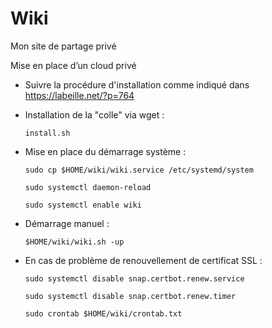 # Wiki
Mon site de partage privé

Mise en place d’un cloud privé
 - Suivre la procédure d'installation comme indiqué dans https://labeille.net/?p=764

- Installation de la "colle" via wget :

  `install.sh`

- Mise en place du démarrage système :

  `sudo cp $HOME/wiki/wiki.service /etc/systemd/system`
  
  `sudo systemctl daemon-reload`
  
  `sudo systemctl enable wiki`

- Démarrage manuel :
   
  `$HOME/wiki/wiki.sh -up`

- En cas de problème de renouvellement de certificat SSL :

  `sudo systemctl disable snap.certbot.renew.service`
  
  `sudo systemctl disable snap.certbot.renew.timer`
  
  `sudo crontab $HOME/wiki/crontab.txt`


